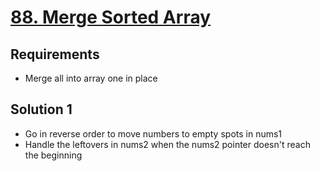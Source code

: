 # [88. Merge Sorted Array](https://leetcode.com/problems/merge-sorted-array/)

## Requirements

- Merge all into array one in place

## Solution 1

- Go in reverse order to move numbers to empty spots in nums1
- Handle the leftovers in nums2 when the nums2 pointer doesn't reach the beginning
